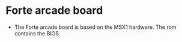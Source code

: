 # Forte arcade board
* The Forte arcade board is based on the MSX1 hardware. The rom contains the BIOS.
